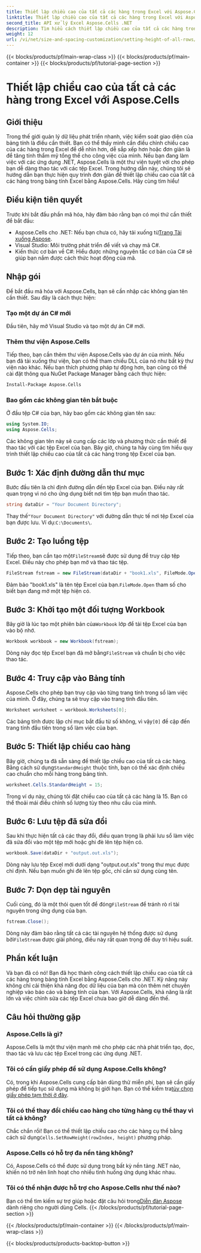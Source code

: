 ```yaml
---
title: Thiết lập chiều cao của tất cả các hàng trong Excel với Aspose.Cells
linktitle: Thiết lập chiều cao của tất cả các hàng trong Excel với Aspose.Cells
second_title: API xử lý Excel Aspose.Cells .NET
description: Tìm hiểu cách thiết lập chiều cao của tất cả các hàng trong bảng tính Excel bằng Aspose.Cells cho .NET với hướng dẫn từng bước toàn diện này
weight: 12
url: /vi/net/size-and-spacing-customization/setting-height-of-all-rows/
---
```


{{< blocks/products/pf/main-wrap-class >}}
{{< blocks/products/pf/main-container >}}
{{< blocks/products/pf/tutorial-page-section >}}

# Thiết lập chiều cao của tất cả các hàng trong Excel với Aspose.Cells

## Giới thiệu
Trong thế giới quản lý dữ liệu phát triển nhanh, việc kiểm soát giao diện của bảng tính là điều cần thiết. Bạn có thể thấy mình cần điều chỉnh chiều cao của các hàng trong Excel để dễ nhìn hơn, dễ sắp xếp hơn hoặc đơn giản là để tăng tính thẩm mỹ tổng thể cho công việc của mình. Nếu bạn đang làm việc với các ứng dụng .NET, Aspose.Cells là một thư viện tuyệt vời cho phép bạn dễ dàng thao tác với các tệp Excel. Trong hướng dẫn này, chúng tôi sẽ hướng dẫn bạn thực hiện quy trình đơn giản để thiết lập chiều cao của tất cả các hàng trong bảng tính Excel bằng Aspose.Cells. Hãy cùng tìm hiểu!
## Điều kiện tiên quyết
Trước khi bắt đầu phần mã hóa, hãy đảm bảo rằng bạn có mọi thứ cần thiết để bắt đầu:
-  Aspose.Cells cho .NET: Nếu bạn chưa có, hãy tải xuống từ[Trang Tải xuống Aspose](https://releases.aspose.com/cells/net/).
- Visual Studio: Môi trường phát triển để viết và chạy mã C#.
- Kiến thức cơ bản về C#: Hiểu được những nguyên tắc cơ bản của C# sẽ giúp bạn nắm được cách thức hoạt động của mã.
## Nhập gói
Để bắt đầu mã hóa với Aspose.Cells, bạn sẽ cần nhập các không gian tên cần thiết. Sau đây là cách thực hiện:
### Tạo một dự án C# mới
Đầu tiên, hãy mở Visual Studio và tạo một dự án C# mới.
### Thêm thư viện Aspose.Cells
Tiếp theo, bạn cần thêm thư viện Aspose.Cells vào dự án của mình. Nếu bạn đã tải xuống thư viện, bạn có thể tham chiếu DLL của nó như bất kỳ thư viện nào khác.
Nếu bạn thích phương pháp tự động hơn, bạn cũng có thể cài đặt thông qua NuGet Package Manager bằng cách thực hiện:
```bash
Install-Package Aspose.Cells
```
### Bao gồm các không gian tên bắt buộc
Ở đầu tệp C# của bạn, hãy bao gồm các không gian tên sau:
```csharp
using System.IO;
using Aspose.Cells;
```
Các không gian tên này sẽ cung cấp các lớp và phương thức cần thiết để thao tác với các tệp Excel của bạn.
Bây giờ, chúng ta hãy cùng tìm hiểu quy trình thiết lập chiều cao của tất cả các hàng trong tệp Excel của bạn.
## Bước 1: Xác định đường dẫn thư mục
Bước đầu tiên là chỉ định đường dẫn đến tệp Excel của bạn. Điều này rất quan trọng vì nó cho ứng dụng biết nơi tìm tệp bạn muốn thao tác.
```csharp
string dataDir = "Your Document Directory";
```
 Thay thế`"Your Document Directory"` với đường dẫn thực tế nơi tệp Excel của bạn được lưu. Ví dụ:`C:\Documents\`.
## Bước 2: Tạo luồng tệp
 Tiếp theo, bạn cần tạo một`FileStream`sẽ được sử dụng để truy cập tệp Excel. Điều này cho phép bạn mở và thao tác tệp.
```csharp
FileStream fstream = new FileStream(dataDir + "book1.xls", FileMode.Open);
```
 Đảm bảo "book1.xls" là tên tệp Excel của bạn.`FileMode.Open` tham số cho biết bạn đang mở một tệp hiện có.
## Bước 3: Khởi tạo một đối tượng Workbook
 Bây giờ là lúc tạo một phiên bản của`Workbook` lớp để tải tệp Excel của bạn vào bộ nhớ.
```csharp
Workbook workbook = new Workbook(fstream);
```
 Dòng này đọc tệp Excel bạn đã mở bằng`FileStream` và chuẩn bị cho việc thao tác.
## Bước 4: Truy cập vào Bảng tính
Aspose.Cells cho phép bạn truy cập vào từng trang tính trong sổ làm việc của mình. Ở đây, chúng ta sẽ truy cập vào trang tính đầu tiên.
```csharp
Worksheet worksheet = workbook.Worksheets[0];
```
 Các bảng tính được lập chỉ mục bắt đầu từ số không, vì vậy`[0]` đề cập đến trang tính đầu tiên trong sổ làm việc của bạn.
## Bước 5: Thiết lập chiều cao hàng
 Bây giờ, chúng ta đã sẵn sàng để thiết lập chiều cao của tất cả các hàng. Bằng cách sử dụng`StandardHeight` thuộc tính, bạn có thể xác định chiều cao chuẩn cho mỗi hàng trong bảng tính.
```csharp
worksheet.Cells.StandardHeight = 15;
```
Trong ví dụ này, chúng tôi đặt chiều cao của tất cả các hàng là 15. Bạn có thể thoải mái điều chỉnh số lượng tùy theo nhu cầu của mình.
## Bước 6: Lưu tệp đã sửa đổi
Sau khi thực hiện tất cả các thay đổi, điều quan trọng là phải lưu sổ làm việc đã sửa đổi vào một tệp mới hoặc ghi đè lên tệp hiện có.
```csharp
workbook.Save(dataDir + "output.out.xls");
```
Dòng này lưu tệp Excel mới dưới dạng "output.out.xls" trong thư mục được chỉ định. Nếu bạn muốn ghi đè lên tệp gốc, chỉ cần sử dụng cùng tên.
## Bước 7: Dọn dẹp tài nguyên
 Cuối cùng, đó là một thói quen tốt để đóng`FileStream` để tránh rò rỉ tài nguyên trong ứng dụng của bạn.
```csharp
fstream.Close();
```
 Dòng này đảm bảo rằng tất cả các tài nguyên hệ thống được sử dụng bởi`FileStream` được giải phóng, điều này rất quan trọng để duy trì hiệu suất.
## Phần kết luận
Và bạn đã có nó! Bạn đã học thành công cách thiết lập chiều cao của tất cả các hàng trong bảng tính Excel bằng Aspose.Cells cho .NET. Kỹ năng này không chỉ cải thiện khả năng đọc dữ liệu của bạn mà còn thêm nét chuyên nghiệp vào báo cáo và bảng tính của bạn. Với Aspose.Cells, khả năng là rất lớn và việc chỉnh sửa các tệp Excel chưa bao giờ dễ dàng đến thế.
## Câu hỏi thường gặp
### Aspose.Cells là gì?
Aspose.Cells là một thư viện mạnh mẽ cho phép các nhà phát triển tạo, đọc, thao tác và lưu các tệp Excel trong các ứng dụng .NET.
### Tôi có cần giấy phép để sử dụng Aspose.Cells không?
 Có, trong khi Aspose.Cells cung cấp bản dùng thử miễn phí, bạn sẽ cần giấy phép để tiếp tục sử dụng mà không bị giới hạn. Bạn có thể kiểm tra[tùy chọn giấy phép tạm thời ở đây](https://purchase.aspose.com/temporary-license/).
### Tôi có thể thay đổi chiều cao hàng cho từng hàng cụ thể thay vì tất cả không?
 Chắc chắn rồi! Bạn có thể thiết lập chiều cao cho các hàng cụ thể bằng cách sử dụng`Cells.SetRowHeight(rowIndex, height)` phương pháp.
### Aspose.Cells có hỗ trợ đa nền tảng không?
Có, Aspose.Cells có thể được sử dụng trong bất kỳ nền tảng .NET nào, khiến nó trở nên linh hoạt cho nhiều tình huống ứng dụng khác nhau.
### Tôi có thể nhận được hỗ trợ cho Aspose.Cells như thế nào?
 Bạn có thể tìm kiếm sự trợ giúp hoặc đặt câu hỏi trong[Diễn đàn Aspose](https://forum.aspose.com/c/cells/9) dành riêng cho người dùng Cells.
{{< /blocks/products/pf/tutorial-page-section >}}

{{< /blocks/products/pf/main-container >}}
{{< /blocks/products/pf/main-wrap-class >}}

{{< blocks/products/products-backtop-button >}}
